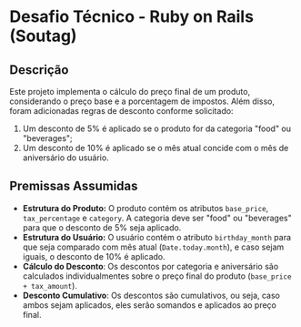 # Desafio Técnico - Ruby on Rails (Soutag)

## Descrição

Este projeto implementa o cálculo do preço final de um produto, considerando o preço base e a porcentagem de impostos. Além disso, foram adicionadas regras de desconto conforme solicitado:

1. Um desconto de 5% é aplicado se o produto for da categoria "food" ou "beverages";
2. Um desconto de 10% é aplicado se o mês atual concide com o mês de aniversário do usuário.

## Premissas Assumidas

- **Estrutura do Produto:** O produto contém os atributos `base_price`, `tax_percentage` e `category`. A categoria deve ser "food" ou "beverages" para que o desconto de 5% seja aplicado.
- **Estrutura do Usuário:** O usuário contém o atributo `birthday_month` para que seja comparado com mês atual (`Date.today.month`), e caso sejam iguais, o desconto de 10% é aplicado.
- **Cálculo do Desconto**: Os descontos por categoria e aniversário são calculados individualmentes sobre o preço final do produto (`base_price + tax_amount`).
- **Desconto Cumulativo**: Os descontos são cumulativos, ou seja, caso ambos sejam aplicados, eles serão somandos e aplicados ao preço final.
